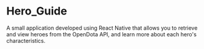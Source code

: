 # Hero_Guide
A small application developed using React Native that allows you to retrieve and view heroes from the OpenDota API, and learn more about each hero's characteristics.
